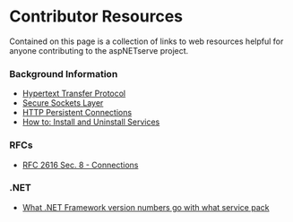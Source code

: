 # Contributor Resources #
Contained on this page is a collection of links to web resources helpful for anyone contributing to the aspNETserve project.

### Background Information ###
  * [Hypertext Transfer Protocol](http://en.wikipedia.org/wiki/Hypertext_Transfer_Protocol)
  * [Secure Sockets Layer](http://en.wikipedia.org/wiki/Secure_Sockets_Layer)
  * [HTTP Persistent Connections](http://en.wikipedia.org/wiki/HTTP_persistent_connections)
  * [How to: Install and Uninstall Services](http://msdn.microsoft.com/en-us/library/sd8zc8ha(VS.80).aspx)
### RFCs ###
  * [RFC 2616 Sec. 8 - Connections](http://www.w3.org/Protocols/rfc2616/rfc2616-sec8.html)
### .NET ###
  * [What .NET Framework version numbers go with what service pack](http://blogs.msdn.com/astebner/archive/2005/07/12/what-net-framework-version-numbers-go-with-what-service-pack.aspx)